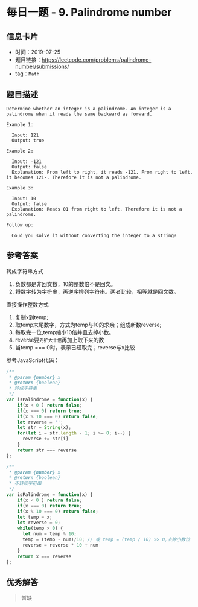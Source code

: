 # 毎日一题 - 9. Palindrome number

## 信息卡片

- 时间：2019-07-25
- 题目链接：https://leetcode.com/problems/palindrome-number/submissions/
- tag：`Math`

## 题目描述

```
Determine whether an integer is a palindrome. An integer is a palindrome when it reads the same backward as forward.

Example 1:

  Input: 121
  Output: true

Example 2:

  Input: -121
  Output: false
  Explanation: From left to right, it reads -121. From right to left, it becomes 121-. Therefore it is not a palindrome.

Example 3:

  Input: 10
  Output: false
  Explanation: Reads 01 from right to left. Therefore it is not a palindrome.

Follow up:

  Coud you solve it without converting the integer to a string?
```

## 参考答案

转成字符串方式
1. 负数都是非回文数，10的整数倍不是回文。
2. 将数字转为字符串，再逆序排列字符串。两者比较，相等就是回文数。

直接操作整数方式
1. 复制x到temp;
2. 取temp末尾数字，方式为temp与10的求余；组成新数reverse;
3. 每取完一位,temp缩小10倍并且去掉小数。
4. reverse要`先扩大十倍`再加上取下来的数
5. 当temp === 0时，表示已经取完；reverse与x比较


参考JavaScript代码：

```js
/**
 * @param {number} x
 * @return {boolean}
 * 转成字符串
 */
var isPalindrome = function(x) {
    if(x < 0 ) return false;
    if(x === 0) return true;
    if(x % 10 === 0) return false;
    let reverse = '';
    let str = String(x);
    for(let i = str.length - 1; i >= 0; i--) {
      reverse += str[i]
    }
    return str === reverse
};

/**
 * @param {number} x
 * @return {boolean}
 * 不转成字符串
 */
var isPalindrome = function(x) {
    if(x < 0 ) return false;
    if(x === 0) return true;
    if(x % 10 === 0) return false;
    let temp = x;
    let reverse = 0;
    while(temp > 0) {
      let num = temp % 10;
      temp = (temp - num)/10; // 或 temp = (temp / 10) >> 0,去除小数位
      reverse = reverse * 10 + num
    }
    return x === reverse
};
```

## 优秀解答

> 暂缺
